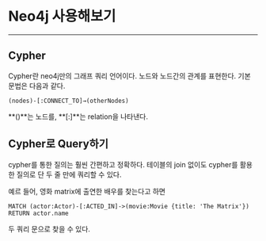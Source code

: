<!-- Google tag (gtag.js) -->
<script async src="https://www.googletagmanager.com/gtag/js?id=G-VYQYCC9ZZS"></script>
<script>
  window.dataLayer = window.dataLayer || [];
  function gtag(){dataLayer.push(arguments);}
  gtag('js', new Date());

  gtag('config', 'G-VYQYCC9ZZS');
</script>
# Neo4j 사용해보기
---

## Cypher
Cypher란 neo4j만의 그래프 쿼리 언어이다. 노드와 노드간의 관계를 표현한다. 기본 문법은 다음과 같다.

```
(nodes)-[:CONNECT_TO]→(otherNodes)
```

**()**는 노드를, **[:]**는 relation을 나타낸다. 

## Cypher로 Query하기
cypher를 통한 질의는 훨씬 간편하고 정확하다. 테이블의 join 없이도 cypher를 활용한 질의로 단 두 줄 만에 쿼리할 수 있다.

예르 들어, 영화 matrix에 출연한 배우를 찾는다고 하면

```
MATCH (actor:Actor)-[:ACTED_IN]->(movie:Movie {title: 'The Matrix'})
RETURN actor.name
```

두 쿼리 문으로 찾을 수 있다.

